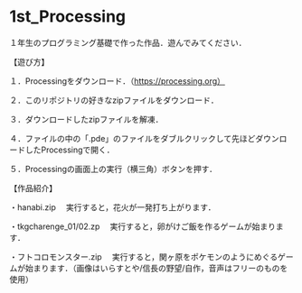 # 1st_Processing

１年生のプログラミング基礎で作った作品．遊んでみてください．

【遊び方】

１．Processingをダウンロード．（https://processing.org）

２．このリポジトリの好きなzipファイルをダウンロード．

３．ダウンロードしたzipファイルを解凍．

４．ファイルの中の「.pde」のファイルをダブルクリックして先ほどダウンロードしたProcessingで開く．

５．Processingの画面上の実行（横三角）ボタンを押す．

【作品紹介】

・hanabi.zip
　実行すると，花火が一発打ち上がります．
 
・tkgcharenge_01/02.zp
　実行すると，卵がけご飯を作るゲームが始まります．

・フトコロモンスター.zip
　実行すると，関ヶ原をポケモンのようにめぐるゲームが始まります．（画像はいらすとや/信長の野望/自作，音声はフリーのものを使用）
